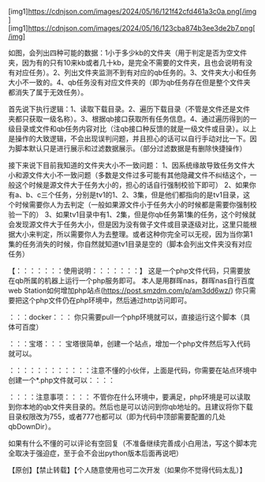 
[img1]https://cdnjson.com/images/2024/05/16/121f42cfd461a3c0a.png[/img]
[img1]https://cdnjson.com/images/2024/05/16/123cba874b3ee3de2b7.png[/img]


如图，会列出四种可能的数据：1小于多少kb的文件夹（用于判定是否为空文件夹，因为有的只有10来kb或者几十kb，是完全不需要的文件夹，且也会说明有没有对应任务）。2、列出文件夹监测不到有对应的qb任务的。3、文件夹大小和任务大小不一致的。4、qb任务没有对应文件夹的（即为qb任务存在但是整个文件夹都消失了属于无效任务）。

首先说下执行逻辑：1、读取下载目录。2、遍历下载目录（不管是文件还是文件夹都只获取一级名称）。3、根据qb接口获取所有任务信息。4、通过遍历得到的一级目录或文件和qb任务内容对比（注qb接口种反馈的就是一级文件或目录）。以上是操作的大致逻辑，不会出现误判问题，并且担心的话可以自行手动对比一下。因为脚本默认只是进行展示和过滤数据展示。（部分过滤数据是有删除快捷操作）

接下来说下目前我知道的文件夹大小不一致问题：
1、因系统缘故导致任务文件大小和源文件大小不一致问题（多数是文件过多可能有其他隐藏文件不纠结这个，一般这个时候是源文件大于任务大小的，担心的话自行强制校验下即可）
2、如果你有a、b、c三个任务，分别是tv1的1、2、3集，但是他们都指向的是tv1目录，这个时候需要你人为去判定（一般如果源文件小于任务大小的时候都是需要你强制校验一下的）
3、如果tv1目录中有1、2集，但是你qb任务第1集的任务，这个时候就会发现源文件大于任务大小，但是因为没有做子文件或目录逐级对比，这里只能根据大小来判定，所以需要你人为去整理。或者这种你完全可以无视，因为当你第1集的任务消失的时候，你自然就知道tv1目录是空的（脚本会列出文件夹没有对应任务）




【：：：：：：：使用说明：：：：：：：】
这是一个php文件代码，只需要放在qb所属的机器上运行一个php服务即可。
本人是用群晖nas，群晖nas自行百度web Station如何增加php站点(https://post.smzdm.com/p/am3dd6wz/)
你只需要把这个php文件仍在php环境中，然后通过http访问即可。

：：：docker：：：
你只需要pull一个php环境就可以，直接运行这个脚本（具体可百度）

：：：宝塔：：：
宝塔很简单，创建一个站点，增加一个php文件然后写入代码就可以。


：：：：：：：：：：：：注意不懂的小伙伴，上面是代码，你需要在站点环境中创建一个*.php文件就可以：：：：




：：：：注意事项：：：：
不管你在什么环境中，要满足，php环境是可以读取到你本地的qb文件夹目录的。然后也是可以访问到你qb地址的。且建议将你下载目录权限改为755，或者777也都可以（即为代码中顶部需要配置的几处qbDownDir）。



如果有什么不懂的可以评论有空回复（不准备继续完善成小白用法，写这个脚本完全取决于强迫症，至于会不会出python版本后面再说吧）


【原创】【禁止转载】【个人随意使用也可二次开发（如果你不觉得代码太乱）】
